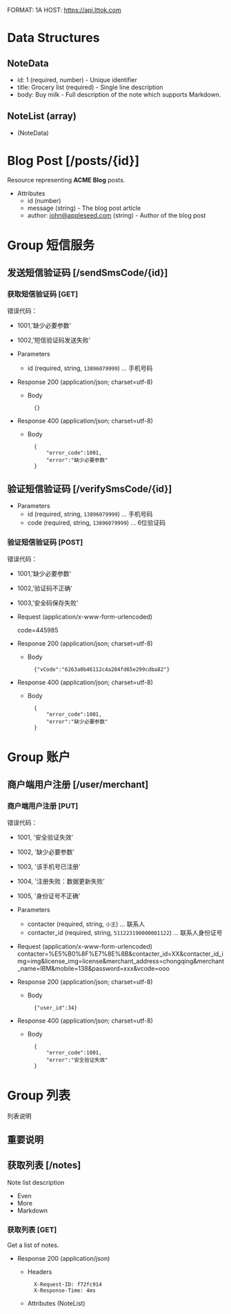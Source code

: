 FORMAT: 1A
HOST: https://api.lttok.com

# Data Structures

## NoteData
+ id: 1 (required, number) - Unique identifier
+ title: Grocery list (required) - Single line description
+ body: Buy milk - Full description of the note which supports Markdown.

## NoteList (array)
+ (NoteData)


# Blog Post [/posts/{id}]
Resource representing **ACME Blog** posts.

+ Attributes
    + id (number)
    + message (string) - The blog post article
    + author: john@appleseed.com (string) - Author of the blog post





# Group 短信服务

## 发送短信验证码 [/sendSmsCode/{id}]

### 获取短信验证码 [GET]

错误代码：

+ 1001,'缺少必要参数'
+ 1002,'短信验证码发送失败'

+ Parameters
    + id (required, string, `13896079999`) ... 手机号码

+ Response 200 (application/json; charset=utf-8)
    + Body

            {}

+ Response 400 (application/json; charset=utf-8)
    + Body

            {
                "error_code":1001,
                "error":"缺少必要参数"
            }



## 验证短信验证码 [/verifySmsCode/{id}]

+ Parameters
    + id (required, string, `13896079999`) ... 手机号码
    + code (required, string, `13896079999`) ... 6位验证码

### 验证短信验证码 [POST]

错误代码：

+ 1001,'缺少必要参数'
+ 1002,'验证码不正确'
+ 1003,'安全码保存失败'

+ Request (application/x-www-form-urlencoded)

    code=445985

+ Response 200 (application/json; charset=utf-8)
    + Body

            {"vCode":"6263a0b46112c4a204fd65e299cdba82"}

+ Response 400 (application/json; charset=utf-8)
    + Body

            {
                "error_code":1001,
                "error":"缺少必要参数"
            }


# Group 账户

## 商户端用户注册 [/user/merchant]

### 商户端用户注册 [PUT]

错误代码：

+ 1001, '安全验证失效'
+ 1002, '缺少必要参数'
+ 1003, '该手机号已注册'
+ 1004, '注册失败：数据更新失败'
+ 1005, '身份证号不正确'

+ Parameters
    + contacter    (required, string, `小王`) ... 联系人
    + contacter_id (required, string, `511223190000001122`) ... 联系人身份证号

+ Request (application/x-www-form-urlencoded)
    contacter=%E5%B0%8F%E7%8E%8B&contacter_id=XX&contacter_id_img=img&license_img=license&merchant_address=chongqing&merchant_name=IBM&mobile=138&password=xxx&vcode=ooo

+ Response 200 (application/json; charset=utf-8)
    + Body

            {"user_id":34}

+ Response 400 (application/json; charset=utf-8)
    + Body

            {
                "error_code":1001,
                "error":"安全验证失效"
            }



# Group 列表
列表说明

## 重要说明

## 获取列表 [/notes]
Note list description

+ Even
+ More
+ Markdown

### 获取列表 [GET]
Get a list of notes.

+ Response 200 (application/json)

    + Headers

            X-Request-ID: f72fc914
            X-Response-Time: 4ms

    + Attributes (NoteList)
